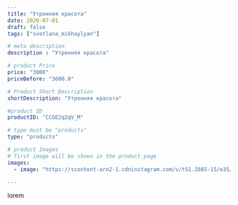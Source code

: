 ```yaml
---
title: "Утренняя красота"
date: 2020-07-01
draft: false
tags: ["svetlana_mikhaylyan"]

# meta description
description : "Утренняя красота"

# product Price
price: "3000"
priceBefore: "3600.0"

# Product Short Description
shortDescription: "Утренняя красота"

#product ID
productID: "CCGE2q2qV_M"

# type must be "products"
type: "products"

# product Images
# first image will be shown in the product page
images:
  - image: "https://scontent-arn2-1.cdninstagram.com/v/t51.2885-15/e35/106370068_315014506328332_6945173710026369238_n.jpg?se=7&tp=1&_nc_ht=scontent-arn2-1.cdninstagram.com&_nc_cat=104&_nc_ohc=splqWz8xAbMAX_36fZ1&ccb=7-4&oh=c9cf52a6de5dd2b1435d52fc5f6cd05f&oe=60850BF9&_nc_sid=86f79a&ig_cache_key=MjM0MzU4MjAwNTE0NDkzNjM5Ng%3D%3D.2-ccb7-4"

---
```

lorem
